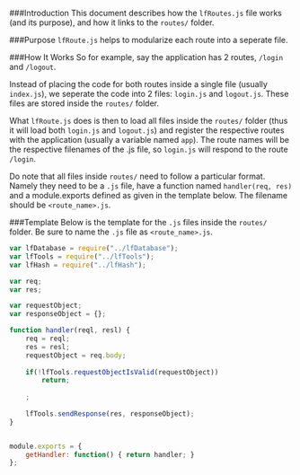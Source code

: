 ###Introduction
This document describes how the `lfRoutes.js` file works (and its purpose), and how it links to the `routes/` folder.

###Purpose
`lfRoute.js` helps to modularize each route into a seperate file.

###How It Works
So for example, say the application has 2 routes, `/login` and `/logout`.

Instead of placing the code for both routes inside a single file (usually `index.js`),
we seperate the code into 2 files: `login.js` and `logout.js`. These files are stored
inside the `routes/` folder.

What `lfRoute.js` does is then to load all files inside the `routes/` folder (thus it
will load both `login.js` and `logout.js`) and register the respective routes with the
application (usually a variable named `app`). The route names will be the respective
filenames of the .js file, so `login.js` will respond to the route `/login`.

Do note that all files inside `routes/` need to follow a particular format. Namely they
need to be a `.js` file, have a function named `handler(req, res)` and a module.exports
defined as given in the template below. The filename should be `<route_name>.js`.

###Template
Below is the template for the `.js` files inside the `routes/` folder. Be sure to name
the `.js` file as `<route_name>.js`.

```javascript
var lfDatabase = require("../lfDatabase");
var lfTools = require("../lfTools");
var lfHash = require("../lfHash");

var req;
var res;

var requestObject;
var responseObject = {};

function handler(reql, resl) {
	req = reql;
	res = resl;
	requestObject = req.body;
	
	if(!lfTools.requestObjectIsValid(requestObject))
		return;
		
	;
	
	lfTools.sendResponse(res, responseObject);
}


module.exports = {
	getHandler: function() { return handler; }
};
```